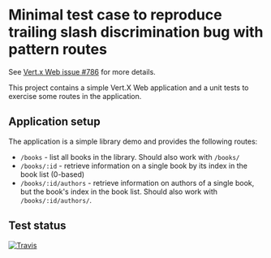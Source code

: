 # Minimal test case to reproduce trailing slash discrimination bug with pattern routes

See [Vert.x Web issue #786](https://github.com/vert-x3/vertx-web/issues/786) for more details.

This project contains a simple Vert.X Web application and a unit tests to exercise some routes in the application.

## Application setup

The application is a simple library demo and provides the following routes:

 * `/books` - list all books in the library. Should also work with `/books/`
 * `/books/:id` - retrieve information on a single book by its index in the book list (0-based)
 * `/books/:id/authors` - retrieve information on authors of a single book, but the book's index
     in the book list. Should also work with `/books/:id/authors/`.

## Test status

[![Travis](https://travis-ci.com/guss77/vertx-web-bug-786.svg?branch=master)](https://travis-ci.com/github/guss77/vertx-web-bug-786)
